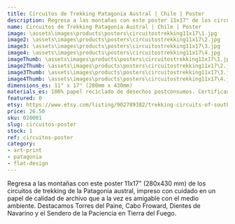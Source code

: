 ```yaml
---
title: Circuitos de Trekking Patagonia Austral | Chile | Poster
description: Regresa a las montañas con este poster 11x17" de los circuitos de trekking de la Patagonia austral, impreso con cuidado en un papel de calidad de archivo que a la vez es amigable con el medio ambiente.
name: Circuitos de Trekking Patagonia Austral | Chile | Poster
image: \assets\images\products\posters\circuitostrekking11x17\1.jpg
image2: \assets\images\products\posters\circuitostrekking11x17\2.jpg
image3: \assets\images\products\posters\circuitostrekking11x17\3.jpg
image4: \assets\images\products\posters\circuitostrekking11x17\4.jpg
imageThumb: \assets\images\products\posters\circuitostrekking11x17\1.jpg
image2Thumb: \assets\images\products\posters\circuitostrekking11x17\2.jpg
image3Thumb: \assets\images\products\posters\circuitostrekking11x17\3.jpg
image4Thumb: \assets\images\products\posters\circuitostrekking11x17\4.jpg
dimensions_es: 11" x 17" (280mm x 430mm)
materials_es: 100% papel reciclado de desechos postconsumos. Certificado FSC.
featured: 0
etsy: https://www.etsy.com/listing/902789382/trekking-circuits-of-southern-patagonia
price: 26.50
sku: 020001
slug: circuitos-poster
stock: 1
ref: circuitos-poster
category:
- art-print
- patagonia
- flat-design
---
```

Regresa a las montañas con este poster 11x17" (280x430 mm) de los circuitos de trekking de la Patagonia austral, impreso con cuidado en un papel de calidad de archivo que a la vez es amigable con el medio ambiente. Destacamos Torres del Paine, Cabo Froward, Dientes de Navarino y el Sendero de la Paciencia en Tierra del Fuego.

